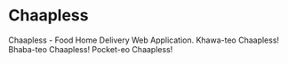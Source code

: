 # Chaapless
Chaapless - Food Home Delivery Web Application. Khawa-teo Chaapless! Bhaba-teo Chaapless! Pocket-eo Chaapless!
